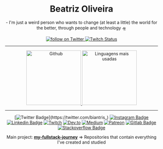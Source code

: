 <h1 align="center"> Beatriz Oliveira </h1>

<p align="center">
- I'm just a weird person who wants to change (at least a little) the world for the better, through people and technology 🛸
</p>

<div align="center">
    <a href="https://twitter.com/intent/follow?screen_name=biantris_">
        <img src="https://img.shields.io/twitter/follow/biantris_?style=social&logo=twitter"
        alt="follow on Twitter">
    </a>
    <a href="https://www.twitch.tv/biantriz">
    <img alt="Twitch Status" src="https://img.shields.io/twitch/status/biantriz?style=social">
    </a>
</div>

---

<div align="center">
    <a href="https://github.com/beatrizoliveiira">
        <img height="180em" src="https://github-readme-stats.vercel.app/api?username=beatrizoliveiira&theme=dark"
        alt="Github">
    </a>
     <a href="https://github.com/beatrizoliveiira">
        <img height="180em" src="https://github-readme-stats.vercel.app/api/top-langs/?username=beatrizoliveiira&hide=html&layout=compact&theme=dark"
        alt="Linguagens mais usadas">
    </a>
</div>

-----
<div align="center">

[![Twitter Badge](https://img.shields.io/badge/-Twitter-blue?style=flat-square&logo=Twitter&logoColor=white&link=https://twitter.com/biantris_)](https://twitter.com/biantris_)
[![Instagram Badge](https://img.shields.io/badge/-Instagram-F954AD?style=flat-square&logo=Instagram&logoColor=white&link=https://www.instagram.com/anabeaoliver/)](https://www.instagram.com/anabeaoliver/)
[![Linkedin Badge](https://img.shields.io/badge/-LinkedIn-blue?style=flat-square&logo=Linkedin&logoColor=white&link=https://www.linkedin.com/in/beatriiz-oliveiraa/)](https://www.linkedin.com/in/beatriiz-oliveiraa/)
[![Twitch](https://img.shields.io/badge/-Twitch-purple?style=flat-square&logo=Twitch&logoColor=white&link=https://www.twitch.tv/biantriz)](https://www.twitch.tv/biantriz)
[![Dev.to](https://img.shields.io/badge/-Dev.to-black?style=flat-square&logo=DevTo&logoColor=white&link=https://dev.to/beatrizoliveira)](https://dev.to/beatrizoliveira)
[![Medium](https://img.shields.io/badge/-Medium-grey?style=flat-square&logo=Medium&logoColor=white&link=https://beatrizoliveiraa.medium.com/)](https://beatrizoliveiraa.medium.com/)
[![Patreon](https://img.shields.io/badge/-Patreon-F96854?style=flat-square&logo=Patreon&logoColor=white&link=https://www.patreon.com/beatrizoliveira)](https://www.patreon.com/beatrizoliveira)
[![Gitlab Badge](https://img.shields.io/badge/-Gitlab-F6C600?style=flat-square&logo=Gitlab&logoColor=white&link=https://gitlab.com/BeatrizOliveira250)](https://gitlab.com/BeatrizOliveira250)
[![Stackoverflow Badge](https://img.shields.io/badge/-Stackoverflow-4CA143?style=flat-square&logo=Stackoverflow&logoColor=white&link=https://pt.stackoverflow.com/users/198568/beatriz-oliveira)](https://pt.stackoverflow.com/users/198568/beatriz-oliveira)
    
 </div>
 
 <div align="center">

 Main project: [**my-fullstack-journey**](https://github.com/beatrizoliveiira/my-fullstack-journey) =>  Repositories that contain everything I've created and studied
    
</div>
